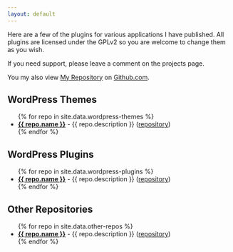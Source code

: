 ```yaml
---
layout: default
---
```


Here are a few of the plugins for various applications I have published. All plugins are licensed under the GPLv2 so you are welcome to change them as you wish.

If you need support, please leave a comment on the projects page.

You my also view <a href="{{ site.github.owner_url }}">My Repository</a> on [Github.com](http://github.com).

## WordPress Themes

<ul>
{% for repo in site.data.wordpress-themes %}
<li><strong><a href="/{{ repo.uri }}">{{ repo.name }}</a></strong> - {{ repo.description }} (<a href="{{ site.github.owner_url }}/{{ repo.uri }}">repository</a>)</li>
{% endfor %}
</ul>

## WordPress Plugins

<ul>
{% for repo in site.data.wordpress-plugins %}
<li><strong><a href="/{{ repo.uri }}">{{ repo.name }}</a></strong> - {{ repo.description }} (<a href="{{ site.github.owner_url }}/{{ repo.uri }}">repository</a>)</li>
{% endfor %}
</ul>

## Other Repositories

<ul>
{% for repo in site.data.other-repos %}
<li><strong><a href="/{{ repo.uri }}">{{ repo.name }}</a></strong> - {{ repo.description }} (<a href="{{ site.github.owner_url }}/{{ repo.uri }}">repository</a>)</li>
{% endfor %}
</ul>
